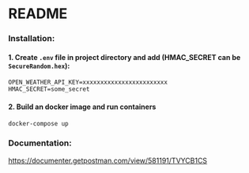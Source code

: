 # README

### Installation:

#### 1. Create `.env` file in project directory and add (HMAC_SECRET can be `SecureRandom.hex`):
```
OPEN_WEATHER_API_KEY=xxxxxxxxxxxxxxxxxxxxxxxx
HMAC_SECRET=some_secret
```

#### 2. Build an docker image and run containers
```
docker-compose up
```

### Documentation:
https://documenter.getpostman.com/view/581191/TVYCB1CS

